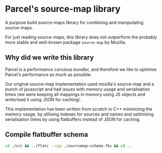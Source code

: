 # Parcel's source-map library

A purpose build source-maps library for combining and manipulating source-maps.

For just reading source-maps, this library does not outperform the probably more stable and well-known package `source-map` by Mozilla.

## Why did we write this library

Parcel is a performance concious bundler, and therefore we like to optimise Parcel's performance as much as possible.

Our original source-map implementation used mozilla's source-map and a bunch of javascript and had issues with memory usage and serialisation times (we were keeping all mappings in memory using JS objects and write/read it using JSON for caching).

This implementation has been written from scratch in C++ minimizing the memory usage, by utilising indexes for sources and names and optimising serialisation times by using flatbuffers instead of JSON for caching.

## Compile flatbuffer schema

```bash
cd ./src && ../flatc --cpp ./sourcemap-schema.fbs && cd ..
```
